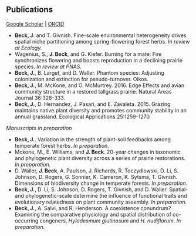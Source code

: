 ## Publications

[Google Scholar](https://scholar.google.com/citations?user=IC3onsQAAAAJ&hl=en&oi=ao)  \|  [ORCID](https://orcid.org/0000-0001-9515-5440)

* **Beck, J.** and T. Givnish. Fine-scale environmental heterogeneity drives spatial niche partitioning among spring-flowering forest herbs. *In review at Ecology.*
* Wagenius, S., **J. Beck**, and G. Kiefer. Burning for a mate: Fire synchronizes flowering and boosts reproduction in a declining prairie species. *In review at PNAS.*
* **Beck, J.**, B. Larget, and D. Waller. Phantom species: Adjusting colonization and extinction for pseudo-turnover. Oikos.
* **Beck, J.**, M. McKone, and O. McMurtrey. 2016. Edge Effects and avian community structure in a restored tallgrass prairie. Natural Areas Journal 36:328-333.
* **Beck, J.**, D. Hernandez, J. Pasari, and E. Zavaleta. 2015. Grazing maintains native plant diversity and promotes community stability in an annual grassland. Ecological Applications 25:1259-1270.

*Manuscripts in preparation*

* **Beck, J.**. Variation in the strength of plant-soil feedbacks among temperate forest herbs. *In preparation.*
* Mckone, M., E. Williams, and **J. Beck**. 20-year changes in taxonomic and phylogenetic plant diversity across a series of prairie restorations. *In preparation.*
* D. Waller, **J. Beck**, A. Paulson, J. Richards, R. Toczydlowski, D. Li, S. Johnson, D. Rogers, G. Sonnier, K. Cameron, K. Sytsma, T. Givnish. Dimensions of biodiversity change in temperate forests. *In preparation.*
* **Beck, J.**, D. Li, S. Johnson, D. Rogers, T. Givnish, and D. Waller. Spatial- and phylogenetic-scale determine the influence of functional traits and evolutionary relatedness on plant community assembly. *In preparation.*
* **Beck, J.**, A. Salvi, and R. Henderson. A coexistence conundrum? Examining the comparative physiology and spatial distribution of co-occurring congeners, *Hylodesmum glutinosum* and *H. nudiflorum*. *In preparation.*
